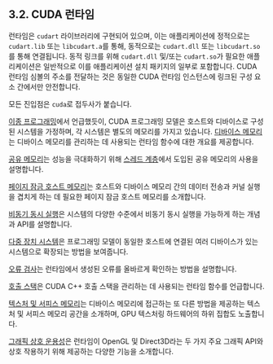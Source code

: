 ## 3.2. CUDA 런타임

런타임은 `cudart` 라이브러리에 구현되어 있으며, 이는 애플리케이션에 정적으로는 `cudart.lib` 또는 `libcudart.a`를 통해, 동적으로는 `cudart.dll` 또는 `libcudart.so`를 통해 연결됩니다. 동적 링크를 위해 `cudart.dll` 및/또는 `cudart.so`가 필요한 애플리케이션은 일반적으로 이를 애플리케이션 설치 패키지의 일부로 포함합니다. CUDA 런타임 심볼의 주소를 전달하는 것은 동일한 CUDA 런타임 인스턴스에 링크된 구성 요소 간에서만 안전합니다.

모든 진입점은 `cuda`로 접두사가 붙습니다.

[이종 프로그래밍](https://docs.nvidia.com/cuda/cuda-c-programming-guide/#heterogeneous-programming)에서 언급했듯이, CUDA 프로그래밍 모델은 호스트와 디바이스로 구성된 시스템을 가정하며, 각 시스템은 별도의 메모리를 가지고 있습니다. [디바이스 메모리](https://docs.nvidia.com/cuda/cuda-c-programming-guide/#device-memory)는 디바이스 메모리를 관리하는 데 사용되는 런타임 함수에 대한 개요를 제공합니다.

[공유 메모리](https://docs.nvidia.com/cuda/cuda-c-programming-guide/#shared-memory)는 성능을 극대화하기 위해 [스레드 계층](https://docs.nvidia.com/cuda/cuda-c-programming-guide/#thread-hierarchy)에서 도입된 공유 메모리의 사용을 설명합니다.

[페이지 잠금 호스트 메모리](https://docs.nvidia.com/cuda/cuda-c-programming-guide/#page-locked-host-memory)는 호스트와 디바이스 메모리 간의 데이터 전송과 커널 실행을 겹치게 하는 데 필요한 페이지 잠금 호스트 메모리를 소개합니다.

[비동기 동시 실행](https://docs.nvidia.com/cuda/cuda-c-programming-guide/#asynchronous-concurrent-execution)은 시스템의 다양한 수준에서 비동기 동시 실행을 가능하게 하는 개념과 API를 설명합니다.

[다중 장치 시스템](https://docs.nvidia.com/cuda/cuda-c-programming-guide/#multi-device-system)은 프로그래밍 모델이 동일한 호스트에 연결된 여러 디바이스가 있는 시스템으로 확장되는 방법을 보여줍니다.

[오류 검사](https://docs.nvidia.com/cuda/cuda-c-programming-guide/#error-checking)는 런타임에서 생성된 오류를 올바르게 확인하는 방법을 설명합니다.

[호출 스택](https://docs.nvidia.com/cuda/cuda-c-programming-guide/#call-stack)은 CUDA C++ 호출 스택을 관리하는 데 사용되는 런타임 함수를 언급합니다.

[텍스처 및 서피스 메모리](https://docs.nvidia.com/cuda/cuda-c-programming-guide/#texture-and-surface-memory)는 디바이스 메모리에 접근하는 또 다른 방법을 제공하는 텍스처 및 서피스 메모리 공간을 소개하며, GPU 텍스처링 하드웨어의 하위 집합도 노출합니다.

[그래픽 상호 운용성](https://docs.nvidia.com/cuda/cuda-c-programming-guide/#graphics-interoperability)은 런타임이 OpenGL 및 Direct3D라는 두 가지 주요 그래픽 API와 상호 작용하기 위해 제공하는 다양한 기능을 소개합니다.